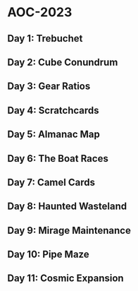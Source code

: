 # AOC-2023

## Day 1: Trebuchet

## Day 2: Cube Conundrum

## Day 3: Gear Ratios

## Day 4: Scratchcards

## Day 5: Almanac Map

## Day 6: The Boat Races

## Day 7: Camel Cards

## Day 8: Haunted Wasteland

## Day 9: Mirage Maintenance

## Day 10: Pipe Maze

## Day 11: Cosmic Expansion